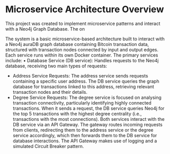 # Microservice Architecture Overview

This project was created to implement microservice patterns and interact with a Neo4j Graph Database. The on

The system is a basic microservice-based architecture built to interact with a Neo4j auraDB graph database containing Bitcoin transaction data, structured with transaction nodes connected by input and output edges. Each service runs within its own Docker container. The primary services include:
•	Database Service (DB service): Handles requests to the Neo4j database, receiving two main types of requests:
-	Address Service Requests: The address service sends requests containing a specific user address. The DB service queries the graph database for transactions linked to this address, retrieving relevant transaction nodes and their details.
-	Degree Service Requests: The degree service is focused on analysing transaction connectivity, particularly identifying highly connected transactions. When it sends a request, the DB service queries Neo4j for the top 5 transactions with the highest degree centrality (i.e., transactions with the most connections).
Both services interact with the DB service via an API Gateway. The gateway routes incoming requests from clients, redirecting them to the address service or the degree service accordingly, which then forwards them to the DB service for database interactions. The API Gateway makes use of logging and a simulated Circuit Breaker pattern.

